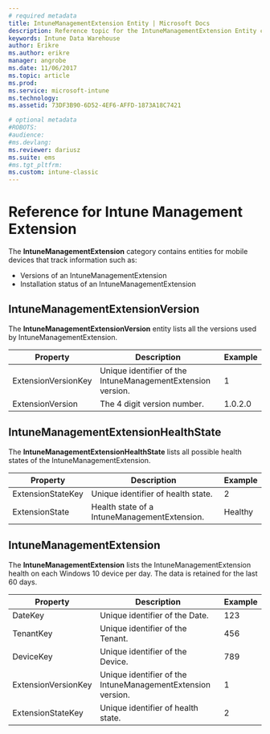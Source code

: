```yaml
---
# required metadata
title: IntuneManagementExtension Entity | Microsoft Docs 
description: Reference topic for the IntuneManagementExtension Entity category of entity collections in the Intune Data Warehouse API.
keywords: Intune Data Warehouse
author: Erikre
ms.author: erikre
manager: angrobe
ms.date: 11/06/2017
ms.topic: article
ms.prod:
ms.service: microsoft-intune
ms.technology:
ms.assetid: 73DF3B90-6D52-4EF6-AFFD-1873A18C7421

# optional metadata
#ROBOTS:
#audience:
#ms.devlang:
ms.reviewer: dariusz
ms.suite: ems
#ms.tgt_pltfrm:
ms.custom: intune-classic
---
```


# Reference for Intune Management Extension

The **IntuneManagementExtension** category contains entities for mobile devices that track information such as:

  -  Versions of an IntuneManagementExtension
  -  Installation status of an IntuneManagementExtension

## IntuneManagementExtensionVersion

The **IntuneManagementExtensionVersion** entity lists all the versions used by IntuneManagementExtension.

| Property  | Description | Example |
|---------|------------|--------|
| ExtensionVersionKey |Unique identifier of the IntuneManagementExtension version. | 1 |
| ExtensionVersion |The 4 digit version number. |1.0.2.0 |

## IntuneManagementExtensionHealthState

The **IntuneManagementExtensionHealthState** lists all possible health states of the IntuneManagementExtension.

| Property  | Description | Example |
|---------|------------|--------|
| ExtensionStateKey |Unique identifier of health state. | 2 |
| ExtensionState |Health state of a IntuneManagementExtension. | Healthy |

## IntuneManagementExtension

The **IntuneManagementExtension** lists the IntuneManagementExtension health on each Windows 10 device per day.
The data is retained for the last 60 days. 

| Property  | Description | Example |
|---------|------------|--------|
| DateKey |Unique identifier of the Date. | 123 |
| TenantKey |Unique identifier of the Tenant. | 456 |
| DeviceKey |Unique identifier of the Device. | 789 |
| ExtensionVersionKey |Unique identifier of the IntuneManagementExtension version. | 1 |
| ExtensionStateKey|Unique identifier of health state. | 2 |